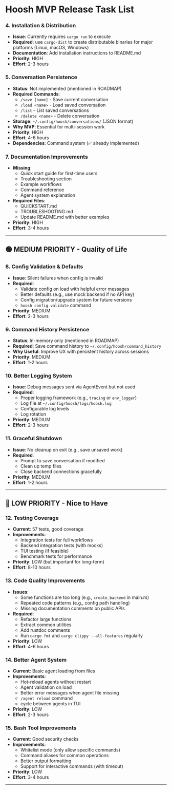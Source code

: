# Hoosh MVP Release Task List

### 4. Installation & Distribution

- **Issue**: Currently requires `cargo run` to execute
- **Required**: use `cargo-dist` to create distributable binaries for major platforms (Linux, macOS, Windows)
- **Documentation**: Add installation instructions to README.md
- **Priority**: HIGH
- **Effort**: 2-3 hours

### 5. Conversation Persistence

- **Status**: Not implemented (mentioned in ROADMAP)
- **Required Commands**:
    - `/save [name]` - Save current conversation
    - `/load <name>` - Load saved conversation
    - `/list` - List saved conversations
    - `/delete <name>` - Delete conversation
- **Storage**: `~/.config/hoosh/conversations/` (JSON format)
- **Why MVP**: Essential for multi-session work
- **Priority**: HIGH
- **Effort**: 4-6 hours
- **Dependencies**: Command system (✅ already implemented)

### 7. Documentation Improvements

- **Missing**:
    - Quick start guide for first-time users
    - Troubleshooting section
    - Example workflows
    - Command reference
    - Agent system explanation
- **Required Files**:
    - QUICKSTART.md
    - TROUBLESHOOTING.md
    - Update README.md with better examples
- **Priority**: HIGH
- **Effort**: 3-4 hours

---

## 🟢 MEDIUM PRIORITY - Quality of Life

### 8. Config Validation & Defaults

- **Issue**: Silent failures when config is invalid
- **Required**:
    - Validate config on load with helpful error messages
    - Better defaults (e.g., use mock backend if no API key)
    - Config migration/upgrade system for future versions
    - `hoosh config validate` command
- **Priority**: MEDIUM
- **Effort**: 2-3 hours

### 9. Command History Persistence

- **Status**: In-memory only (mentioned in ROADMAP)
- **Required**: Save command history to `~/.config/hoosh/command_history`
- **Why Useful**: Improve UX with persistent history across sessions
- **Priority**: MEDIUM
- **Effort**: 1-2 hours

### 10. Better Logging System

- **Issue**: Debug messages sent via AgentEvent but not used
- **Required**:
    - Proper logging framework (e.g., `tracing` or `env_logger`)
    - Log file at `~/.config/hoosh/logs/hoosh.log`
    - Configurable log levels
    - Log rotation
- **Priority**: MEDIUM
- **Effort**: 2-3 hours

### 11. Graceful Shutdown

- **Issue**: No cleanup on exit (e.g., save unsaved work)
- **Required**:
    - Prompt to save conversation if modified
    - Clean up temp files
    - Close backend connections gracefully
- **Priority**: MEDIUM
- **Effort**: 1-2 hours

---

## 🔵 LOW PRIORITY - Nice to Have

### 12. Testing Coverage

- **Current**: 57 tests, good coverage
- **Improvements**:
    - Integration tests for full workflows
    - Backend integration tests (with mocks)
    - TUI testing (if feasible)
    - Benchmark tests for performance
- **Priority**: LOW (but important for long-term)
- **Effort**: 8-10 hours

### 13. Code Quality Improvements

- **Issues**:
    - Some functions are too long (e.g., `create_backend` in main.rs)
    - Repeated code patterns (e.g., config path handling)
    - Missing documentation comments on public APIs
- **Required**:
    - Refactor large functions
    - Extract common utilities
    - Add rustdoc comments
    - Run `cargo fmt` and `cargo clippy --all-features` regularly
- **Priority**: LOW
- **Effort**: 4-6 hours

### 14. Better Agent System

- **Current**: Basic agent loading from files
- **Improvements**:
    - Hot-reload agents without restart
    - Agent validation on load
    - Better error messages when agent file missing
    - `/agent reload` command
    - cycle between agents in TUI
- **Priority**: LOW
- **Effort**: 2-3 hours

### 15. Bash Tool Improvements

- **Current**: Good security checks
- **Improvements**:
    - Whitelist mode (only allow specific commands)
    - Command aliases for common operations
    - Better output formatting
    - Support for interactive commands (with timeout)
- **Priority**: LOW
- **Effort**: 3-4 hours

---
